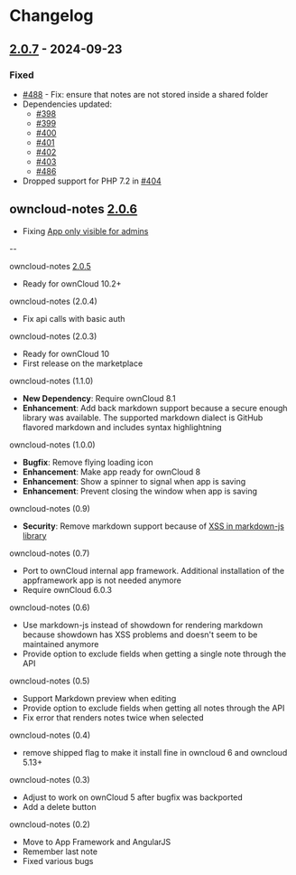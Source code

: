 # Changelog

## [2.0.7] - 2024-09-23

### Fixed
 * [#488](https://github.com/owncloud/notes/pull/488) - Fix: ensure that notes are not stored inside a shared folder
 * Dependencies updated:
   - [#398](https://github.com/owncloud/notes/pull/398)
   - [#399](https://github.com/owncloud/notes/pull/399)
   - [#400](https://github.com/owncloud/notes/pull/400)
   - [#401](https://github.com/owncloud/notes/pull/401)
   - [#402](https://github.com/owncloud/notes/pull/402)
   - [#403](https://github.com/owncloud/notes/pull/403) 
   - [#486](https://github.com/owncloud/notes/pull/486)
 * Dropped support for PHP 7.2 in [#404](https://github.com/owncloud/notes/pull/404) 


## owncloud-notes [2.0.6]

* Fixing [App only visible for admins](https://github.com/owncloud/notes/issues/314)

--

owncloud-notes [2.0.5]
* Ready for ownCloud 10.2+

owncloud-notes (2.0.4)
* Fix api calls with basic auth

owncloud-notes (2.0.3)
* Ready for ownCloud 10
* First release on the marketplace

owncloud-notes (1.1.0)
* **New Dependency**: Require ownCloud 8.1
* **Enhancement**: Add back markdown support because a secure enough library was available. The supported markdown dialect is GitHub flavored markdown and includes syntax highlightning

owncloud-notes (1.0.0)
* **Bugfix**: Remove flying loading icon
* **Enhancement**: Make app ready for ownCloud 8
* **Enhancement**: Show a spinner to signal when app is saving
* **Enhancement**: Prevent closing the window when app is saving

owncloud-notes (0.9)
* **Security**: Remove markdown support because of [XSS in markdown-js library](https://github.com/evilstreak/markdown-js/pull/52)

owncloud-notes (0.7)
* Port to ownCloud internal app framework. Additional installation of the appframework app is not needed anymore
* Require ownCloud 6.0.3

owncloud-notes (0.6)
* Use markdown-js instead of showdown for rendering markdown because showdown has XSS problems and doesn't seem to be maintained anymore
* Provide option to exclude fields when getting a single note through the API

owncloud-notes (0.5)
* Support Markdown preview when editing
* Provide option to exclude fields when getting all notes through the API
* Fix error that renders notes twice when selected

owncloud-notes (0.4)
* remove shipped flag to make it install fine in owncloud 6 and owncloud 5.13+

owncloud-notes (0.3)
* Adjust to work on ownCloud 5 after bugfix was backported
* Add a delete button

owncloud-notes (0.2)
* Move to App Framework and AngularJS
* Remember last note
* Fixed various bugs

[Unreleased]: https://github.com/owncloud/notes/compare/v2.0.7...master
[2.0.7]: https://github.com/owncloud/notes/compare/v2.0.6...v2.0.7
[2.0.6]: https://github.com/owncloud/notes/compare/v2.0.5...v2.0.6
[2.0.5]: https://github.com/owncloud/notes/compare/v2.0.4...v2.0.5
